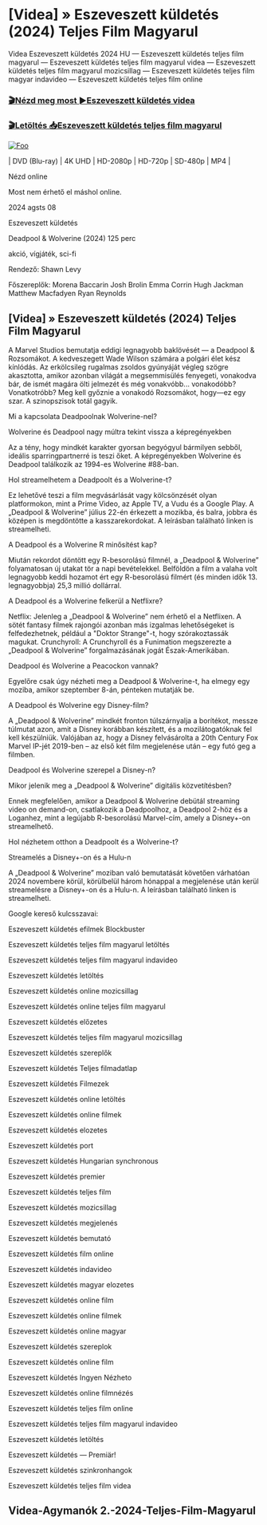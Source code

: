 <h1 tabindex="-1" class="heading-element" dir="auto">[Videa] » Eszeveszett küldetés (2024) Teljes Film Magyarul </h1>

Videa Eszeveszett küldetés 2024 HU — Eszeveszett küldetés teljes film magyarul — Eszeveszett küldetés teljes film magyarul videa — Eszeveszett küldetés teljes film magyarul mozicsillag — Eszeveszett küldetés teljes film magyar indavideo — Eszeveszett küldetés teljes film online

<h3><a href="https://dmov.fun/movie/967582/3-days-max-gityub" rel="nofollow">🎬Nézd meg most ►Eszeveszett küldetés videa</a></h3>

<h3><a href="https://dmov.fun/movie/967582/3-days-max-gityub" rel="nofollow">🎬Letöltés 📥Eszeveszett küldetés teljes film magyarul</a></h3>

<a href="https://dmov.fun/movie/967582/3-days-max-gityub" rel="nofollow"><img src="https://camo.githubusercontent.com/917e6ed5c302499242165dcc02bdbce85c075fd21b35918eb9c0b771855261b8/68747470733a2f2f7374617469632e7769787374617469632e636f6d2f6d656469612f6232343966395f61646163386637306662336634356238383639313639366337376465313866337e6d76322e676966" alt="Foo" style="max-width: 100%;"></a>


| DVD (Blu-ray) | 4K UHD | HD-2080p | HD-720p | SD-480p | MP4 |

Nézd online

Most nem érhető el máshol online.

2024 agsts 08

Eszeveszett küldetés

Deadpool & Wolverine (2024) 125 perc

akció, vígjáték, sci-fi

Rendező: Shawn Levy

Főszereplők: Morena Baccarin Josh Brolin Emma Corrin Hugh Jackman Matthew Macfadyen Ryan Reynolds

## [Videa] » Eszeveszett küldetés (2024) Teljes Film Magyarul

A Marvel Studios bemutatja eddigi legnagyobb baklövését — a Deadpool & Rozsomákot. A kedveszegett Wade Wilson számára a polgári élet kész kínlódás. Az erkölcsileg rugalmas zsoldos gyúnyáját végleg szögre akasztotta, amikor azonban világát a megsemmisülés fenyegeti, vonakodva bár, de ismét magára ölti jelmezét és még vonakvóbb... vonakodóbb? Vonatkotróbb? Meg kell győznie a vonakodó Rozsomákot, hogy—ez egy szar. A szinopszisok totál gagyik.

Mi a kapcsolata Deadpoolnak Wolverine-nel?

Wolverine és Deadpool nagy múltra tekint vissza a képregényekben

Az a tény, hogy mindkét karakter gyorsan begyógyul bármilyen sebből, ideális sparringpartnerré is teszi őket. A képregényekben Wolverine és Deadpool találkozik az 1994-es Wolverine #88-ban.

Hol streamelhetem a Deadpoolt és a Wolverine-t?

Ez lehetővé teszi a film megvásárlását vagy kölcsönzését olyan platformokon, mint a Prime Video, az Apple TV, a Vudu és a Google Play. A „Deadpool & Wolverine” július 22-én érkezett a mozikba, és balra, jobbra és középen is megdöntötte a kasszarekordokat. A leírásban található linken is streamelheti.

A Deadpool és a Wolverine R minősítést kap?

Miután rekordot döntött egy R-besorolású filmnél, a „Deadpool & Wolverine” folyamatosan új utakat tör a napi bevételekkel. Belföldön a film a valaha volt legnagyobb keddi hozamot ért egy R-besorolású filmért (és minden idők 13. legnagyobbja) 25,3 millió dollárral.

A Deadpool és a Wolverine felkerül a Netflixre?

Netflix: Jelenleg a „Deadpool & Wolverine” nem érhető el a Netflixen. A sötét fantasy filmek rajongói azonban más izgalmas lehetőségeket is felfedezhetnek, például a "Doktor Strange"-t, hogy szórakoztassák magukat. Crunchyroll: A Crunchyroll és a Funimation megszerezte a „Deadpool & Wolverine” forgalmazásának jogát Észak-Amerikában.

Deadpool és Wolverine a Peacockon vannak?

Egyelőre csak úgy nézheti meg a Deadpool & Wolverine-t, ha elmegy egy moziba, amikor szeptember 8-án, pénteken mutatják be.

A Deadpool és Wolverine egy Disney-film?

A „Deadpool & Wolverine” mindkét fronton túlszárnyalja a borítékot, messze túlmutat azon, amit a Disney korábban készített, és a mozilátogatóknak fel kell készülniük. Valójában az, hogy a Disney felvásárolta a 20th Century Fox Marvel IP-jét 2019-ben – az első két film megjelenése után – egy futó geg a filmben.

Deadpool és Wolverine szerepel a Disney-n?

Mikor jelenik meg a „Deadpool & Wolverine” digitális közvetítésben?

Ennek megfelelően, amikor a Deadpool & Wolverine debütál streaming video on demand-on, csatlakozik a Deadpoolhoz, a Deadpool 2-höz és a Loganhez, mint a legújabb R-besorolású Marvel-cím, amely a Disney+-on streamelhető.

Hol nézhetem otthon a Deadpoolt és a Wolverine-t?

Streamelés a Disney+-on és a Hulu-n

A „Deadpool & Wolverine” moziban való bemutatását követően várhatóan 2024 novembere körül, körülbelül három hónappal a megjelenése után kerül streamelésre a Disney+-on és a Hulu-n. A leírásban található linken is streamelheti.

Google kereső kulcsszavai:

Eszeveszett küldetés efilmek Blockbuster

Eszeveszett küldetés teljes film magyarul letöltés

Eszeveszett küldetés teljes film magyarul indavideo

Eszeveszett küldetés letöltés

Eszeveszett küldetés online mozicsillag

Eszeveszett küldetés online teljes film magyarul

Eszeveszett küldetés előzetes

Eszeveszett küldetés teljes film magyarul mozicsillag

Eszeveszett küldetés szereplők

Eszeveszett küldetés Teljes filmadatlap

Eszeveszett küldetés Filmezek

Eszeveszett küldetés online letöltés

Eszeveszett küldetés online filmek

Eszeveszett küldetés elozetes

Eszeveszett küldetés port

Eszeveszett küldetés Hungarian synchronous

Eszeveszett küldetés premier

Eszeveszett küldetés teljes film

Eszeveszett küldetés mozicsillag

Eszeveszett küldetés megjelenés

Eszeveszett küldetés bemutató

Eszeveszett küldetés film online

Eszeveszett küldetés indavideo

Eszeveszett küldetés magyar elozetes

Eszeveszett küldetés online film

Eszeveszett küldetés online filmek

Eszeveszett küldetés online magyar

Eszeveszett küldetés szereplok

Eszeveszett küldetés online film

Eszeveszett küldetés Ingyen Nézheto

Eszeveszett küldetés online filmnézés

Eszeveszett küldetés teljes film online

Eszeveszett küldetés teljes film magyarul indavideo

Eszeveszett küldetés letöltés

Eszeveszett küldetés — Premiär!

Eszeveszett küldetés szinkronhangok

Eszeveszett küldetés teljes film videa

## Videa-Agymanók 2.-2024-Teljes-Film-Magyarul
